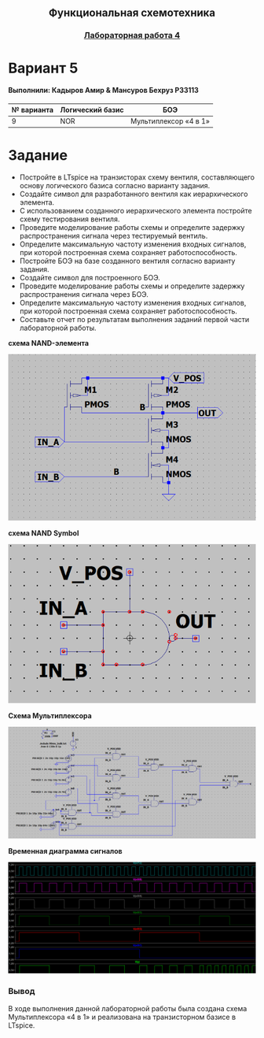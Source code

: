 <h2 align=center>Функциональная схемотехника</a> </h2>

<h3 align=center> <a href=".">Лабораторная работа 4</a> </h3>

# Вариант 5
#### Выполнили: Кадыров Амир & Мансуров Бехруз P33113
 № варианта  | Логический базис | БОЭ
| ----------- | ----------- | ----------- 
| 9      | NOR | Мультиплексор «4 в 1»  
  

# Задание
* Постройте в LTspice на транзисторах схему вентиля, составляющего основу логического базиса согласно варианту задания.
* Создайте символ для разработанного вентиля как иерархического элемента.
* С использованием созданного иерархического элемента постройте схему тестирования вентиля.
* Проведите моделирование работы схемы и определите задержку распространения сигнала через тестируемый вентиль.
* Определите максимальную частоту изменения входных сигналов, при которой построенная схема сохраняет работоспособность.
* Постройте БОЭ на базе созданного вентиля согласно варианту задания.
* Создайте символ для построенного БОЭ.
* Проведите моделирование работы схемы и определите задержку распространения сигнала через БОЭ.
* Определите максимальную частоту изменения входных сигналов, при которой построенная схема сохраняет работоспособность.
* Составьте отчет по результатам выполнения заданий первой части лабораторной работы.

**схема NAND-элемента**

![](https://github.com/AmirjonQodirov/Circuit_design/blob/main/Lab4/img/NAND.PNG)

**схема NAND Symbol**

![](https://github.com/AmirjonQodirov/Circuit_design/blob/main/Lab4/img/NAND_SYMBOL.PNG)

**Схема Мультиплексора**

![](https://github.com/AmirjonQodirov/Circuit_design/blob/main/Lab4/img/main.PNG)

**Временная диаграмма сигналов**

![](https://github.com/AmirjonQodirov/Circuit_design/blob/main/Lab4/img/diagram.PNG)


### Вывод
В ходе выполнения данной лабораторной работы была создана схема Мультиплексора «4 в 1» и реализована на транзисторном базисе в LTspice.
